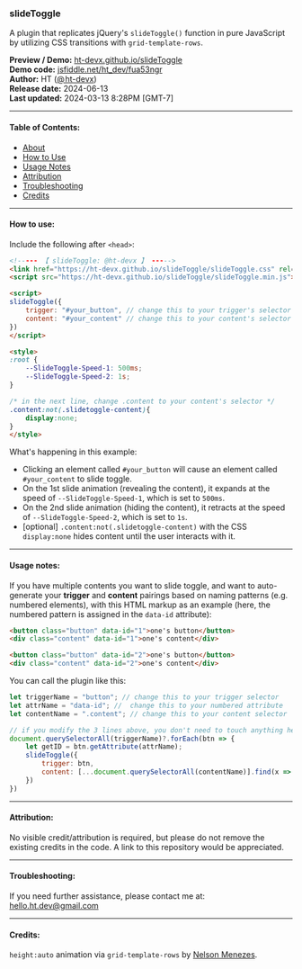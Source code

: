 ### slideToggle

A plugin that replicates jQuery's `slideToggle()` function in pure JavaScript by utilizing CSS transitions with `grid-template-rows`.

**Preview / Demo:** [ht-devx.github.io/slideToggle](https://ht-devx.github.io/slideToggle)\
**Demo code:** [jsfiddle.net/ht_dev/fua53ngr](https://jsfiddle.net/ht_dev/fua53ngr)\
**Author:** HT ([@ ht-devx](https://github.com/ht-devx))\
**Release date:** 2024-06-13\
**Last updated:** 2024-03-13 8:28PM [GMT-7]

---

#### Table of Contents:
* [About](#slidetoggle)
* [How to Use](#how-to-use)
* [Usage Notes](#usage-notes)
* [Attribution](#attribution)
* [Troubleshooting](#troubleshooting)
* [Credits](#credits)

---

#### How to use:

Include the following after `<head>`:
```html
<!----- 【 slideToggle: @ht-devx 】 ----->
<link href="https://ht-devx.github.io/slideToggle/slideToggle.css" rel="stylesheet">
<script src="https://ht-devx.github.io/slideToggle/slideToggle.min.js"></script>

<script>
slideToggle({
    trigger: "#your_button", // change this to your trigger's selector
    content: "#your_content" // change this to your content's selector
})
</script>

<style>
:root {
    --SlideToggle-Speed-1: 500ms;
    --SlideToggle-Speed-2: 1s;
}

/* in the next line, change .content to your content's selector */
.content:not(.slidetoggle-content){
    display:none;
}
</style>
```

What's happening in this example:
- Clicking an element called `#your_button` will cause an element called `#your_content` to slide toggle.
- On the 1st slide animation (revealing the content), it expands at the speed of `--SlideToggle-Speed-1`, which is set to `500ms`.
- On the 2nd slide animation (hiding the content), it retracts at the speed of `--SlideToggle-Speed-2`, which is set to `1s`.
- [optional] `.content:not(.slidetoggle-content)` with the CSS `display:none` hides content until the user interacts with it.

---

#### Usage notes:
If you have multiple contents you want to slide toggle, and want to auto-generate your **trigger** and **content** pairings based on naming patterns (e.g. numbered elements), with this HTML markup as an example (here, the numbered pattern is assigned in the `data-id` attribute):
```html
<button class="button" data-id="1">one's button</button>
<div class="content" data-id="1">one's content</div>

<button class="button" data-id="2">one's button</button>
<div class="content" data-id="2">one's content</div>
```

You can call the plugin like this:
```javascript
let triggerName = "button"; // change this to your trigger selector
let attrName = "data-id"; //  change this to your numbered attribute
let contentName = ".content"; // change this to your content selector

// if you modify the 3 lines above, you don't need to touch anything here
document.querySelectorAll(triggerName)?.forEach(btn => {
    let getID = btn.getAttribute(attrName);
    slideToggle({
        trigger: btn,
        content: [...document.querySelectorAll(contentName)].find(x => x.getAttribute(attrName) == getID)
    })
})
```

---

#### Attribution:
No visible credit/attribution is required, but please do not remove the existing credits in the code. A link to this repository would be appreciated.

---

#### Troubleshooting:
If you need further assistance, please contact me at: [hello.ht.dev@gmail.com](mailto:hello.ht.dev@gmail.com)

---

#### Credits:

`height:auto` animation via `grid-template-rows` by [Nelson Menezes](https://nemzes.net/posts/animating-height-auto).
